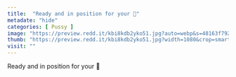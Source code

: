 ```yaml
---
title:  "Ready and in position for your 👅"
metadate: "hide"
categories: [ Pussy ]
image: "https://preview.redd.it/kbi8kdb2yko51.jpg?auto=webp&s=48163f792982d842e86c785cb70d8aa752acf08f"
thumb: "https://preview.redd.it/kbi8kdb2yko51.jpg?width=1080&crop=smart&auto=webp&s=20c4afb4384ccfa2ef39751e2709611c8bd32f72"
visit: ""
---
```

Ready and in position for your 👅
